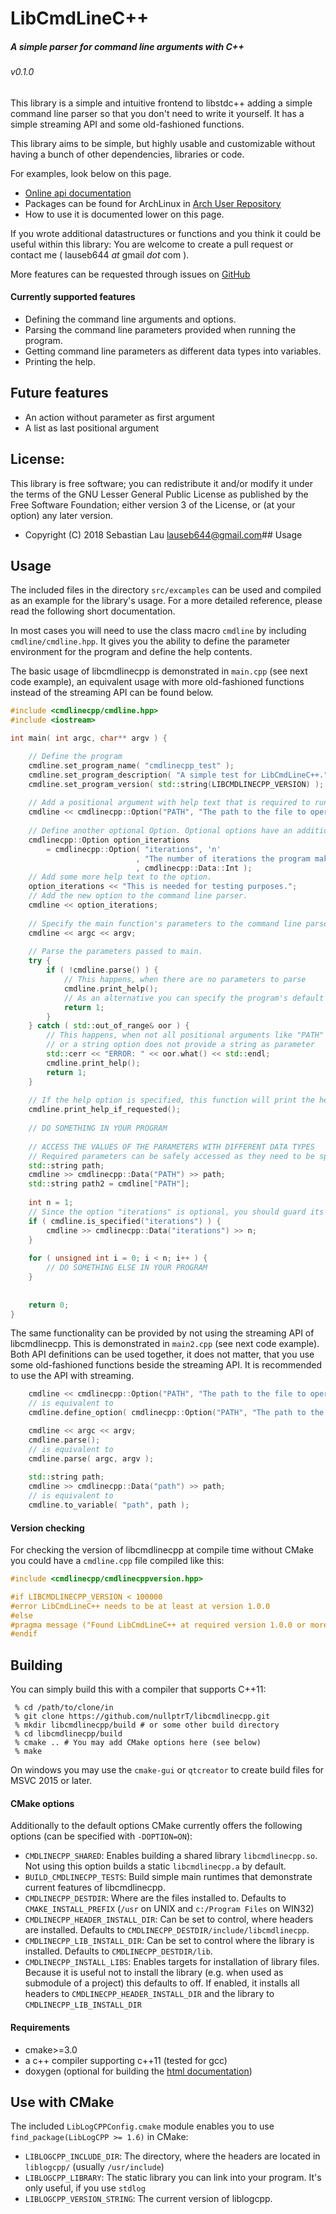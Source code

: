 # LibCmdLineC++
##### A simple parser for command line arguments with C++
###### v0.1.0

This library is a simple and intuitive frontend to libstdc++ adding a simple command line parser so that you don't need to write it yourself. It has a simple streaming API and some old-fashioned functions.

This library aims to be simple, but highly usable and customizable without having a bunch of other dependencies, libraries or code.

For examples, look below on this page.

* [Online api documentation](https://doc.0ptr.de/libcmdlinecpp/annotated.html)
* Packages can be found for ArchLinux in [Arch User Repository](https://aur.archlinux.org/libcmdlinecpp)
* How to use it is documented lower on this page.

If you wrote additional datastructures or functions and you think it could be useful within this library: You are welcome to create a pull request or contact me ( lauseb644 _at_ gmail _dot_ com ).

More features can be requested through issues on [GitHub](https://github.com/nullptrT/libcmdlinecpp)


#### Currently supported features

* Defining the command line arguments and options.
* Parsing the command line parameters provided when running the program.
* Getting command line parameters as different data types into variables.
* Printing the help.

## Future features

* An action without parameter as first argument
* A list as last positional argument


## License:

This library is free software; you can redistribute it and/or modify it under the terms of the GNU Lesser General Public License as published by the Free Software Foundation; either version 3 of the License, or (at your option) any later version.

* Copyright (C) 2018 Sebastian Lau <lauseb644@gmail.com>## Usage

## Usage

The included files in the directory `src/excamples` can be used and compiled as an example for the library's usage. For a more detailed reference, please read the following short documentation.

In most cases you will need to use the class macro `cmdline` by including `cmdline/cmdline.hpp`. It gives you the ability to define the parameter environment for the program and define the help contents.

The basic usage of libcmdlinecpp is demonstrated in `main.cpp` (see next code example), an equivalent usage with more old-fashioned functions instead of the streaming API can be found below.

```c++
#include <cmdlinecpp/cmdline.hpp>
#include <iostream>

int main( int argc, char** argv ) {

    // Define the program
    cmdline.set_program_name( "cmdlinecpp_test" );
    cmdline.set_program_description( "A simple test for LibCmdLineC++." );
    cmdline.set_program_version( std::string(LIBCMDLINECPP_VERSION) );
    
    // Add a positional argument with help text that is required to run the program.
    cmdline << cmdlinecpp::Option("PATH", "The path to the file to operate on.");
    
    // Define another optional Option. Optional options have an additional short parameter.
    cmdlinecpp::Option option_iterations
        = cmdlinecpp::Option( "iterations", 'n'
                            , "The number of iterations the program makes."
                            , cmdlinecpp::Data::Int );
    // Add some more help text to the option.
    option_iterations << "This is needed for testing purposes.";
    // Add the new option to the command line parser.
    cmdline << option_iterations;
    
    // Specify the main function's parameters to the command line parser.
    cmdline << argc << argv;
    
    // Parse the parameters passed to main.
    try {
        if ( !cmdline.parse() ) {
            // This happens, when there are no parameters to parse
            cmdline.print_help();
            // As an alternative you can specify the program's default behavior without options here.
            return 1;
        }
    } catch ( std::out_of_range& oor ) {
        // This happens, when not all positional arguments like "PATH" are specified
        // or a string option does not provide a string as parameter
        std::cerr << "ERROR: " << oor.what() << std::endl;
        cmdline.print_help();
        return 1;
    }
    
    // If the help option is specified, this function will print the help and exit with 0
    cmdline.print_help_if_requested();
        
    // DO SOMETHING IN YOUR PROGRAM
    
    // ACCESS THE VALUES OF THE PARAMETERS WITH DIFFERENT DATA TYPES
    // Required parameters can be safely accessed as they need to be specified
    std::string path;
    cmdline >> cmdlinecpp::Data("PATH") >> path;
    std::string path2 = cmdline["PATH"];
    
    int n = 1;
    // Since the option "iterations" is optional, you should guard its access with an if statement
    if ( cmdline.is_specified("iterations") ) {
        cmdline >> cmdlinecpp::Data("iterations") >> n;
    }
    
    for ( unsigned int i = 0; i < n; i++ ) {
        // DO SOMETHING ELSE IN YOUR PROGRAM
    }
    
    
    return 0;
}
```

The same functionality can be provided by not using the streaming API of libcmdlinecpp. This is demonstrated in `main2.cpp` (see next code example). Both API definitions can be used together, it does not matter, that you use some old-fashioned functions beside the streaming API. It is recommended to use the API with streaming.

```c++
    cmdline << cmdlinecpp::Option("PATH", "The path to the file to operate on.");
    // is equivalent to
    cmdline.define_option( cmdlinecpp::Option("PATH", "The path to the file to operate on.") );

    cmdline << argc << argv;
    cmdline.parse();
    // is equivalent to
    cmdline.parse( argc, argv );
    
    std::string path;
    cmdline >> cmdlinecpp::Data("path") >> path;
    // is equivalent to
    cmdline.to_variable( "path", path );
```




#### Version checking

For checking the version of libcmdlinecpp at compile time without CMake you could have a `cmdline.cpp` file compiled like this:

```c++
#include <cmdlinecpp/cmdlinecppversion.hpp>

#if LIBCMDLINECPP_VERSION < 100000
#error LibCmdLineC++ needs to be at least at version 1.0.0
#else
#pragma message ("Found LibCmdLineC++ at required version 1.0.0 or more")
#endif
```


## Building

You can simply build this with a compiler that supports C++11:

```
 % cd /path/to/clone/in
 % git clone https://github.com/nullptrT/libcmdlinecpp.git
 % mkdir libcmdlinecpp/build # or some other build directory
 % cd libcmdlinecpp/build
 % cmake .. # You may add CMake options here (see below)
 % make
```

On windows you may use the `cmake-gui` or `qtcreator` to create build files for MSVC 2015 or later.


#### CMake options

Additionally to the default options CMake currently offers the following options (can be specified with `-DOPTION=ON`):

* `CMDLINECPP_SHARED`: Enables building a shared library `libcmdlinecpp.so`. Not using this option builds a static `libcmdlinecpp.a` by default.
* `BUILD_CMDLINECPP_TESTS`: Build simple main runtimes that demonstrate current features of libcmdlinecpp.
* `CMDLINECPP_DESTDIR`: Where are the files installed to. Defaults to `CMAKE_INSTALL_PREFIX` (`/usr` on UNIX and `c:/Program Files` on WIN32)
* `CMDLINECPP_HEADER_INSTALL_DIR`: Can be set to control, where headers are installed. Defaults to `CMDLINECPP_DESTDIR/include/libcmdlinecpp`.
* `CMDLINECPP_LIB_INSTALL_DIR`: Can be set to control where the library is installed. Defaults to `CMDLINECPP_DESTDIR/lib`.
* `CMDLINECPP_INSTALL_LIBS`: Enables targets for installation of library files. Because it is useful not to install the library (e.g. when used as submodule of a project) this defaults to off. If enabled, it installs all headers to `CMDLINECPP_HEADER_INSTALL_DIR` and the library to `CMDLINECPP_LIB_INSTALL_DIR`

#### Requirements

* cmake>=3.0
* a c++ compiler supporting c++11 (tested for gcc)
* doxygen (optional for building the [html documentation](https://doc.0ptr.de/libcmdlinecpp/))


## Use with CMake


The included `LibLogCPPConfig.cmake` module enables you to use `find_package(LibLogCPP >= 1.6)` in CMake:
* `LIBLOGCPP_INCLUDE_DIR`: The directory, where the headers are located in `liblogcpp/` (usually `/usr/include`)
* `LIBLOGCPP_LIBRARY`: The static library you can link into your program. It's only useful, if you use `stdlog`
* `LIBLOGCPP_VERSION_STRING`: The current version of liblogcpp.


